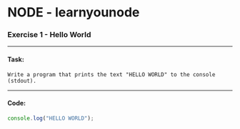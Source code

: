 # NODE - learnyounode

### Exercise 1 - Hello World
---
#### Task:  
```
Write a program that prints the text "HELLO WORLD" to the console (stdout).
```

---
#### Code:  
```javascript
console.log("HELLO WORLD");
```


